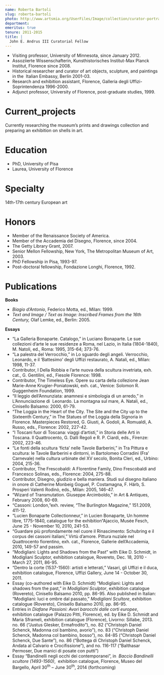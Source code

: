 ```yaml
---
name: Roberta Bartoli
slug: roberta-bartoli
photo: http://www.artsmia.org/UserFiles/Image/collection/curator-portraits/bartoli.jpg
department:
emeritus: true
tenure: 2011-2015
title: |
  John E. Andrus III Curatorial Fellow
---
```


<ul>

<li>Visiting professor, University of Minnesota, since January 2012.</li>

<li>Assoziierte Wissenschafterin, Kunsthistorisches Institut-Max Planck Institut, Florence since 2008.</li>

<li>Historical researcher and curator of art objects, sculpture, and paintings in the  Italian Embassy, Berlin 2001-03.</li>

<li>Research and exhibition assistant, Florence, Galleria degli Uffizi-Soprintendenza 1996-2000.</li>

<li>Adjunct professor, University of Florence, post-graduate studies, 1999.</li>

</ul>

# Current_projects

<p>Currently researching the museum’s prints and drawings collection and preparing an exhibition on shells in art.</p>

# Education

<ul>

<li>PhD, University of Pisa</li>

<li>Laurea, University of Florence</li>

</ul>

# Specialty

<p>14th-17th century European art</p>

# Honors

<ul>

<li>Member of the Renaissance Society of America.</li>

<li>Member of the Accademia del Disegno, Florence, since 2004.</li>

<li>The Getty Library Grant, 2007.</li>

<li>Senior Mellon Fellowship, New York, The Metropolitan Museum of Art, 2003.</li>

<li>PhD Fellowship in Pisa, 1993-97.</li>

<li>Post-doctoral fellowship, Fondazione Longhi, Florence, 1992.</li>

</ul>

# Publications

<p><strong>Books</strong></p>

<ul>

<li><em>Biagio d’Antonio</em>, Federico Motta, ed., Milan: 1999.</li>

<li><em>Text and Image / Text as Image: Inscribed Frames from the 16th Century,</em> Olaf Lemke, ed., Berlin: 2005.</li>

</ul>

<p><strong>Essays</strong></p>

<ul>

<li>“La Galleria Bonaparte. Catalogo,” in Luciano Bonaparte. Le sue collezioni d’arte le sue residenze a Roma, nel Lazio, in Italia (1804-1840), M. Natoli, ed., Roma: 1995, 315-64; 373-76.</li>

<li>“La palestra del Verrocchio,” in Lo sguardo degli angeli. Verrocchio, Leonardo, e il ‘Battesimo’ degli Uffizi restaurato, A. Natali, ed., Milan: 1998, 11-37.</li>

<li>Contributor, I Della Robbia e l’arte nuova della scultura invetriata, exh. cat., G. Gentilini, ed., Fiesole Florence: 1998.</li>

<li>Contributor, The Timeless Eye. Opere su carta della collezione Jean Marie-Anne Krugier-Poniatowski, exh. cat., Venice: Solomon R. Guggenheim Foundation, 1999.</li>

<li>“Il leggìo dell’Annunziata: anamnesi e simbologia di un arredo,” in L’Annunciazione di  Leonardo. La montagna sul mare, A. Natali, ed., Cinisello Balsamo: 2000, 61-79.</li>

<li>“The Loggia in the Heart of the City. The Site and the City up to the Sixteenth Century,” in The Statues of the Loggia della Signoria in Florence. Masterpieces Restored, G. Giusti, A. Godoli, A. Romualdi, A. Russo, eds., Florence: 2002, 227-42.</li>

<li>“I Toscani fuor di Toscana: viaggi d’artisti,” in Storia delle Arti in Toscana. Il Quattrocento, G. Dalli Regoli e R. P. Ciardi, eds., Firenze: 2002, 223-46.</li>

<li>“Le fonti della scultura ‘ficta’ nelle Tavole Barberini,” in Tra Pittura e scultura: le Tavole Barberini e dintorni, in Bartolomeo Corradini (Fra’ Carnevale) nella cultura urbinate del XV secolo, Bonita Cleri, ed., Urbino: 2004, 215-36.</li>

<li>Contributor, The Frescobaldi: A Florentine Family, Dino Frescobaldi and Francesco Solinas, eds., Florence: 2004, 275-88.</li>

<li>Contributor, Disegno, giudizio e bella maniera. Studi sul disegno italiano in onore di Catherine Monbeig Goguel, P. Costamagna, F. Härb, S. Prosperi Valenti Rodinò, eds., Milan: 2005, 146-47.</li>

<li>“Wizard of Transmutation. Giuseppe Arcimboldo,” in Art &amp; Antiques, February 2008, 60-69.</li>

<li>“Cassoni: London,”exh. review, “The Burlington Magazine,” 151.2009, 411-12.</li>

<li>“Lucien Bonaparte Collectionneur,” in Lucien Bonaparte, Un homme libre, 1775-1840, catalogue for the exhibition“Ajaccio, Musée Fesch, June 25 - November 10, 2010, 241-53.</li>

<li>“Guardare più profondamente nel cuore il Rinascimento: Schubring e il corpus dei cassoni italiani,” Virtù d’amore. Pittura nuziale nel Quattrocento fiorentino, exh. cat., Florence, Gallerie dell’Accademia,  2010, 149-57 and passim.</li>

<li>“Modigliani: Lights and Shadows from the Past” with Eike D. Schmidt, in Modigliani Sculptor, exhibition catalogue, Rovereto, Dec. 18, 2010 - March 27, 2011, 86-95.</li>

<li>“Dentro la corte (1537-1560): artisti e letterati,” Vasari, gli Uffizi e il duca, exhibition catalogue, Florence, Uffizi Gallery, June 14 - October 30, 2011.</li>

<li>Essay (co-authored with Eike D. Schmidt) “Modigliani: Lights and shadows from the past,” in <i>Modigliani Sculptor</i>, exhibition catalogue (Rovereto), Cinisello Balsamo 2010, pp. 86-95. Also published in Italian: “Modigliani: luci e ombre dal passato,” <i>Modigliani Scultore</i>, exhibition catalogue (Rovereto), Cinisello Balsamo 2010, pp. 86-95.</li>

<li>Entries in <i>Diafane Passioni: Avori barocchi dalle corti europee</i>, exhibition catalogue (Palazzo Pitti, Florence), ed. by Eike D. Schmidt and Maria Sframeli, exhibition catalogue (Florence), Livorno: Sillabe, 2013. no. 66 (“Justus Glesker, Ermafrodito”), no. 82 (“Christoph Daniel Schenck, Madonna col bambino, avorio”), no. 83 (“Christoph Daniel Schenck, Madonna col bambino, bosso”), no. 84-85 (“Christoph Daniel Schenck, Due Sante”), no. 86 (“Bottega di Christoph Daniel Schenck, Andata al Calvario e Crocifissione”), and no. 116-117 (“Balthasar Permoser, Due manici di posate con putti”)</li>

<li>Essay “Bandinelli negli occhi dei contemporanei”, in  <i>Baccio Bandinelli scultore (1493-1560)</i>,  exhibition catalogue, Florence, Museo del Bargello, April 30<sup>th</sup> – June 30<sup>th</sup>, 2014 (forthcoming)</li>

</ul>
